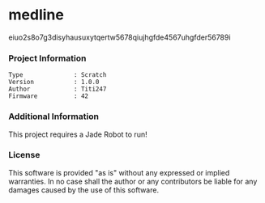 medline
================

eiuo2s8o7g3disyhausuxytqertw5678qiujhgfde4567uhgfder56789i

### Project Information
```
Type              : Scratch
Version           : 1.0.0
Author            : Titi247
Firmware          : 42
```

### Additional Information
This project requires a Jade Robot to run!

### License
This software is provided "as is" without any expressed or implied warranties.  In no case shall the author or any contributors be liable for any damages caused by the use of this software.

